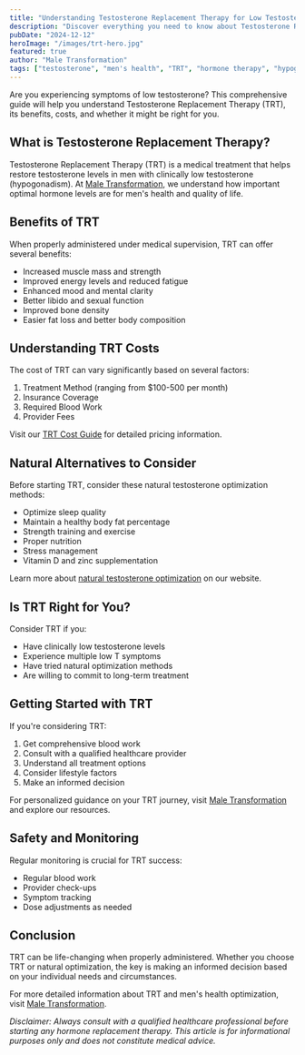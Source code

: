 ```yaml
---
title: "Understanding Testosterone Replacement Therapy for Low Testosterone: A Comprehensive Guide"
description: "Discover everything you need to know about Testosterone Replacement Therapy (TRT) - from benefits and costs to natural alternatives. Learn if TRT is right for you."
pubDate: "2024-12-12"
heroImage: "/images/trt-hero.jpg"
featured: true
author: "Male Transformation"
tags: ["testosterone", "men's health", "TRT", "hormone therapy", "hypogonadism", "bodybuilding"]
---
```


Are you experiencing symptoms of low testosterone? This comprehensive guide will help you understand Testosterone Replacement Therapy (TRT), its benefits, costs, and whether it might be right for you.

## What is Testosterone Replacement Therapy?

Testosterone Replacement Therapy (TRT) is a medical treatment that helps restore testosterone levels in men with clinically low testosterone (hypogonadism). At [Male Transformation](https://maletransformation.me), we understand how important optimal hormone levels are for men's health and quality of life.

## Benefits of TRT

When properly administered under medical supervision, TRT can offer several benefits:

- Increased muscle mass and strength
- Improved energy levels and reduced fatigue
- Enhanced mood and mental clarity
- Better libido and sexual function
- Improved bone density
- Easier fat loss and better body composition

## Understanding TRT Costs

The cost of TRT can vary significantly based on several factors:

1. Treatment Method (ranging from $100-500 per month)
2. Insurance Coverage
3. Required Blood Work
4. Provider Fees

Visit our [TRT Cost Guide](https://maletransformation.me/trt-cost-guide) for detailed pricing information.

## Natural Alternatives to Consider

Before starting TRT, consider these natural testosterone optimization methods:

- Optimize sleep quality
- Maintain a healthy body fat percentage
- Strength training and exercise
- Proper nutrition
- Stress management
- Vitamin D and zinc supplementation

Learn more about [natural testosterone optimization](https://maletransformation.me/natural-testosterone) on our website.

## Is TRT Right for You?

Consider TRT if you:
- Have clinically low testosterone levels
- Experience multiple low T symptoms
- Have tried natural optimization methods
- Are willing to commit to long-term treatment

## Getting Started with TRT

If you're considering TRT:

1. Get comprehensive blood work
2. Consult with a qualified healthcare provider
3. Understand all treatment options
4. Consider lifestyle factors
5. Make an informed decision

For personalized guidance on your TRT journey, visit [Male Transformation](https://maletransformation.me) and explore our resources.

## Safety and Monitoring

Regular monitoring is crucial for TRT success:
- Regular blood work
- Provider check-ups
- Symptom tracking
- Dose adjustments as needed

## Conclusion

TRT can be life-changing when properly administered. Whether you choose TRT or natural optimization, the key is making an informed decision based on your individual needs and circumstances.

For more detailed information about TRT and men's health optimization, visit [Male Transformation](https://maletransformation.me).

*Disclaimer: Always consult with a qualified healthcare professional before starting any hormone replacement therapy. This article is for informational purposes only and does not constitute medical advice.*
